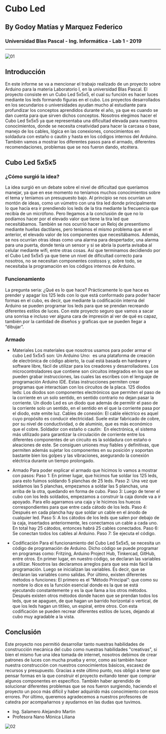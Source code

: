 # Cubo Led
## By Godoy Matías y Marquez Federico
### Universidad Blas Pascal - Ing. Informática - Lab 1 - 2019
------------------------------------------------------------------------------------------
![01](images/1.png)

## Introducción
En este informe se va a mencionar el trabajo realizado de un proyecto sobre Arduino para la materia Laboratorio I, en la universidad Blas Pascal. El proyecto consiste en un Cubo Led 5x5x5, el cual su función es hacer luces mediante los leds formando figuras en el cubo.
Los proyectos desarrollados en los secundarios o universidades ayudan mucho al estudiante para profundizar los conceptos aprendidos durante el año, ya que es cuando se dan cuenta para que sirven dichos conceptos.
Nosotros elegimos hacer el Cubo Led 5x5x5 ya que representaba una dificultad elevada para nuestros conocimientos, donde se necesita creatividad para hacer la carcasa o base, manejo de los cables, lógica en las conexiones, conocimientos en soldadura con estaño o cautín y hasta en los códigos internos del Arduino. También vamos a mostrar los diferentes pasos para el armado, diferentes recomendaciones, problemas que se nos fueron dando, etcétera.

## Cubo Led 5x5x5

### ¿Cómo surgió la idea?
La idea surgió en un debate sobre el nivel de dificultad que queríamos manejar, ya que en ese momento no teníamos muchos conocimientos sobre el tema y teníamos un presupuesto bajo. 
Al principio se nos ocurrían un montón de ideas, como un vúmetro con una tira led donde principalmente lo que hacía era ir prendiendo los leds de la tira mediante la frecuencia que recibía de un micrófono. Pero llegamos a la conclusión de que no lo podíamos hacer por el elevado valor que tiene la tira led que necesitábamos. También se nos ocurrió hacer un Reloj de presentismo mediante huellas dactilares, pero teníamos el mismo problema que en el anterior, el elevado valor de los componentes que necesitábamos. Además, se nos ocurrían otras ideas como una alarma para despertador, una alarma para una puerta, donde tenía un sensor y si se abría la puerta avisaba al celular mediante wifi, entre otras cosas.
Así que terminamos decidiendo por el Cubo Led 5x5x5 ya que tiene un nivel de dificultad correcto para nosotros, no se necesitan componentes costosos y, sobre todo, se necesitaba la programación en los códigos internos de Arduino.

### Funcionamiento
La pregunta seria: ¿Qué es lo que hace?
Prácticamente lo que hace es prender y apagar los 125 leds con lo que está conformado para poder hacer formas en el cubo, es decir, que mediante la codificación interna del Arduino se pueden programar los leds para que se prendan recreando diferentes estilos de luces.
Con este proyecto seguro que vamos a sacar una sonrisa e incluso ver alguna cara de impresión al ver de qué es capaz, también por la cantidad de diseños y graficas que se pueden llegar a “dibujar”.

### Armado
* Materiales
Los materiales que nosotros usamos para poder armar el cubo Led 5x5x5 son:
Un Arduino Uno:  es una plataforma de creación de electrónica de código abierto, la cual está basada en hardware y software libre, fácil de utilizar para los creadores y desarrolladores. Los microcontroladores que contiene son circuitos integrados en los que se pueden grabar instrucciones, las cuales las escribes con el lenguaje de programación Arduino IDE. Estas instrucciones permiten crear programas que interactúan con los circuitos de la placa.
125 diodos leds: Los diodos son componentes electrónicos que permiten el paso de la corriente en un solo sentido, en sentido contrario no dejan pasar la corriente.
Un diodo Led es un diodo que además de permitir el paso de la corriente solo un sentido, en el sentido en el que la corriente pasa por el diodo, este emite luz.
Cables de conexión: El cable eléctrico es aquel cuyo propósito es conducir electricidad. Suele estar fabricado de cobre, por su nivel de conductividad, o de aluminio, que es más económico que el cobre.
Soldador con estaño o cautín:  En electrónica, el sistema más utilizado para garantizar la circulación de corriente entre los diferentes componentes de un circuito es la soldadura con estaño o aleaciones de este. Se consiguen uniones muy fiables y definitivas, que permiten además sujetar los componentes en su posición y soportan bastante bien los golpes y las vibraciones, asegurando la conexión eléctrica durante un tiempo prolongado.

* Armado
Para poder explicar el armado que hicimos lo vamos a mostrar con pasos:
Paso 1: En primer lugar, que hicimos fue soldar los 125 leds, para esto fuimos soldando 5 planchas de 25 leds.
Paso 2: Una vez que soldamos las 5 planchas, empezamos a soldar las 5 planchas, una arriba de la otra, quedando en forma de cubo.
Paso 3: Luego de tener el cubo con los leds soldados, empezamos a construir la caja donde va a ir apoyado. Para ello agarramos una caja y le hicimos los huecos correspondientes para que entre cada cátodo de los leds.
Paso 4: Después en cada plancha hay que soldar un cable en el ánodo de cualquier led.
Paso 5: A los cátodos de los leds que salen por debajo de la caja, insertados anteriormente, les conectamos un cable a cada uno. En total hay 25 cátodos, entonces habrá 25 cables conectados.
Paso 6: Se conectan todos los cables al Arduino.
Paso 7: Se ejecuta el código.

* Codificación
Para el funcionamiento del Cubo Led 5x5x5, se necesita un código de programación de Arduino. Dicho código se puede programar en programas como: Fritzing, Arduino Project Hub, Tinkercad, GitHub, entre otros.
En primer lugar, en nuestro código, se declaran las variables a utilizar. Nosotros las declaramos arreglos para que sea más fácil la programación.
Luego se inicializan las variables. Es decir, que se declaran las variables como salidas.
Por último, existen diferentes métodos o funciones:
El primero es el “Método Principal”: que como su nombre lo dice es la función esencial donde es la que se está ejecutando constantemente y es la que llama a los otros métodos.
Después existen otros métodos donde hacen que se prendan todos los leds, que se apaguen, de que hagan un barrido horizontal o vertical, de que los leds hagan un titileo, un espiral, entre otros.
Con esta codificación se pueden recrear diferentes estilos de luces, dejando al cubo muy agradable a la vista.

## Conclusión
Este proyecto nos permitió desarrollar tanto nuestras habilidades de construcción mecánica del cubo como nuestras habilidades "creativas", si bien el mismo fue una idea tomada de internet, nosotros debimos de crear patrones de luces con mucha prueba y error, como así también hacer nuestra construcción con nuestros conocimientos básicos, escasez de recursos y presupuesto. Gracias a este último punto, nos obligó a tener que pensar formas en la que construir el proyecto evitando tener que comprar algunos componentes en específico. También haber aprendido de solucionar diferentes problemas que se nos fueron surgiendo, haciendo el proyecto un poco más difícil y haber adquirido más conocimiento con esos errores.
Por último, queremos agradecemos a nuestros profesores de catedra por acompañarnos y ayudarnos en las dudas que tuvimos.
- Ing. Salamero Alejandro Martin
- Profesora Nano Mónica Liliana

![02](images/2.png)
